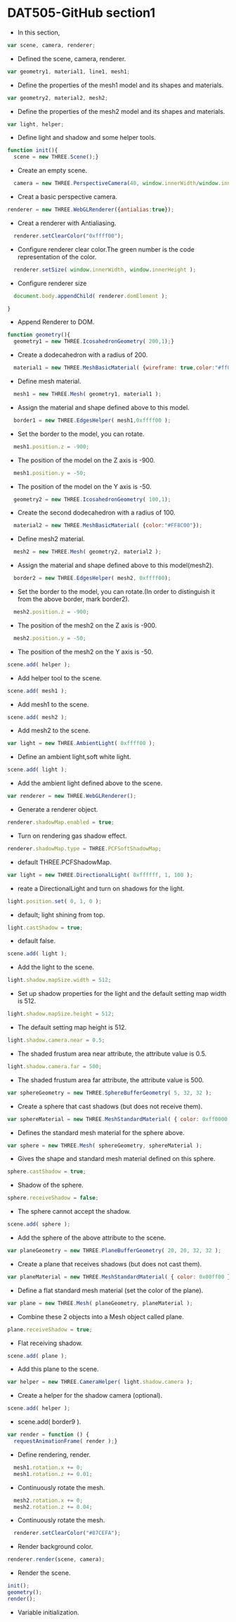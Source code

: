 # DAT505-GitHub section1 #

* In this section,    

```javascript
var scene, camera, renderer;
```
* Defined the scene, camera, renderer.

```javascript
var geometry1, material1, line1, mesh1;
```
* Define the properties of the mesh1 model and its shapes and materials.

```javascript
var geometry2, material2, mesh2;
```
* Define the properties of the mesh2 model and its shapes and materials.

```javascript
var light, helper;
```
* Define light and shadow and some helper tools.

```javascript
function init(){
  scene = new THREE.Scene();}
```
* Create an empty scene.

```javascript
  camera = new THREE.PerspectiveCamera(40, window.innerWidth/window.innerHeight, 300, 10000 );
```
* Creat a basic perspective camera.

```javascript
renderer = new THREE.WebGLRenderer({antialias:true});
```
* Creat a renderer with Antialiasing.

```javascript
  renderer.setClearColor("0xffff00");
```
* Configure renderer clear color.The green number is the code representation of the color.

```javascript
  renderer.setSize( window.innerWidth, window.innerHeight );
```
* Configure renderer size

```javascript
  document.body.appendChild( renderer.domElement );

}
```
* Append Renderer to DOM.

```javascript
function geometry(){
  geometry1 = new THREE.IcosahedronGeometry( 200,1);}
```
* Create a dodecahedron with a radius of 200.

```javascript
  material1 = new THREE.MeshBasicMaterial( {wireframe: true,color:"#ff0000"});
```
* Define mesh material.

```javascript
  mesh1 = new THREE.Mesh( geometry1, material1 );
```
* Assign the material and shape defined above to this model.

```javascript
  border1 = new THREE.EdgesHelper( mesh1,0xffff00 );
```
* Set the border to the model, you can rotate.

```javascript
  mesh1.position.z = -900;
```
* The position of the model on the Z axis is -900.

```javascript
  mesh1.position.y = -50;
```
* The position of the model on the Y axis is -50.

```javascript
  geometry2 = new THREE.IcosahedronGeometry( 100,1);
```
* Create the second dodecahedron with a radius of 100.

```javascript
  material2 = new THREE.MeshBasicMaterial( {color:"#FF8C00"});
```
* Define mesh2 material.

```javascript
  mesh2 = new THREE.Mesh( geometry2, material2 );
```
* Assign the material and shape defined above to this model(mesh2).

```javascript
  border2 = new THREE.EdgesHelper( mesh2, 0xffff00);
```
* Set the border to the model, you can rotate.(In order to distinguish it from the above border, mark border2).

```javascript
  mesh2.position.z = -900;
```
* The position of the mesh2 on the Z axis is -900.

```javascript
  mesh2.position.y = -50;
```
* The position of the mesh2 on the Y axis is -50.

```javascript
scene.add( helper );
```
* Add helper tool to the scene.

```javascript
scene.add( mesh1 );
```
* Add mesh1 to the scene.

```javascript
scene.add( mesh2 );
```
* Add mesh2 to the scene.

```javascript
var light = new THREE.AmbientLight( 0xffff00 );
```
* Define an ambient light,soft white light.

```javascript
scene.add( light );
```
* Add the ambient light defined above to the scene.

```javascript
var renderer = new THREE.WebGLRenderer();
```
* Generate a renderer object.

```javascript
renderer.shadowMap.enabled = true;
```
* Turn on rendering gas shadow effect.

```javascript
renderer.shadowMap.type = THREE.PCFSoftShadowMap;
```
*  default THREE.PCFShadowMap.

```javascript
var light = new THREE.DirectionalLight( 0xffffff, 1, 100 );
```
* reate a DirectionalLight and turn on shadows for the light.

```javascript
light.position.set( 0, 1, 0 ); 	
```
* default; light shining from top.

```javascript
light.castShadow = true;         
```
* default false.

```javascript
scene.add( light );
```
* Add the light to the scene.

```javascript
light.shadow.mapSize.width = 512;  
```
* Set up shadow properties for the light and the default setting map width is 512.

```javascript
light.shadow.mapSize.height = 512;
```
*  The default setting map height is 512.

```javascript
light.shadow.camera.near = 0.5;   
```
* The shaded frustum area near attribute, the attribute value is 0.5.

```javascript
light.shadow.camera.far = 500;    
```
* The shaded frustum area far attribute, the attribute value is 500.

```javascript
var sphereGeometry = new THREE.SphereBufferGeometry( 5, 32, 32 );
```
* Create a sphere that cast shadows (but does not receive them).

```javascript
var sphereMaterial = new THREE.MeshStandardMaterial( { color: 0xff0000 } );
```
* Defines the standard mesh material for the sphere above.

```javascript
var sphere = new THREE.Mesh( sphereGeometry, sphereMaterial );
```
* Gives the shape and standard mesh material defined on this sphere.

```javascript
sphere.castShadow = true;
```
* Shadow of the sphere.

```javascript
sphere.receiveShadow = false;
```
* The sphere cannot accept the shadow.

```javascript
scene.add( sphere );
```
* Add the sphere of the above attribute to the scene.

```javascript
var planeGeometry = new THREE.PlaneBufferGeometry( 20, 20, 32, 32 );
```
* Create a plane that receives shadows (but does not cast them).

```javascript
var planeMaterial = new THREE.MeshStandardMaterial( { color: 0x00ff00 } )
```
* Define a flat standard mesh material (set the color of the plane).

```javascript
var plane = new THREE.Mesh( planeGeometry, planeMaterial );
```
* Combine these 2 objects into a Mesh object called plane.

```javascript
plane.receiveShadow = true;
```
* Flat receiving shadow.

```javascript
scene.add( plane );
```
* Add this plane to the scene.

```javascript
var helper = new THREE.CameraHelper( light.shadow.camera );
```
* Create a helper for the shadow camera (optional).

```javascript
scene.add( helper );
```
* scene.add( border9 ).

```javascript
var render = function () {
  requestAnimationFrame( render );}
```
* Define rendering, render.

```javascript
  mesh1.rotation.x += 0;
  mesh1.rotation.z += 0.01;
```
*  Continuously rotate the mesh.

```javascript
  mesh2.rotation.x += 0;
  mesh2.rotation.z += 0.04;
```
* Continuously rotate the mesh.

```javascript
  renderer.setClearColor("#87CEFA");
```
* Render background color.

```javascript
renderer.render(scene, camera);
```
* Render the scene.

```javascript
init();
geometry();
render();
```
* Variable initialization.
